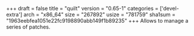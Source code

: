+++
draft = false
title = "quilt"
version = "0.65-1"
categories = ['devel-extra']
arch = "x86_64"
size = "267892"
usize = "781759"
sha1sum = "1963eebfea1051e22fc9198890abb149f1b89235"
+++
Allows to manage a series of patches.